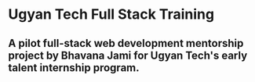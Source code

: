 # Ugyan Tech Full Stack Training
## A pilot full-stack web development mentorship project by Bhavana Jami for Ugyan Tech's early talent internship program.
